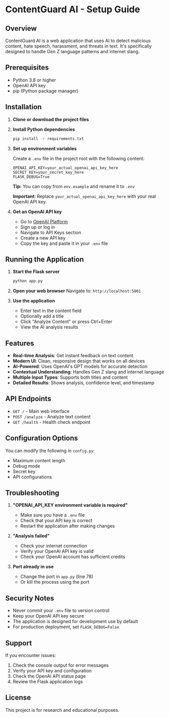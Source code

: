 # ContentGuard AI - Setup Guide

## Overview
ContentGuard AI is a web application that uses AI to detect malicious content, hate speech, harassment, and threats in text. It's specifically designed to handle Gen Z language patterns and internet slang.

## Prerequisites
- Python 3.8 or higher
- OpenAI API key
- pip (Python package manager)

## Installation

1. **Clone or download the project files**

2. **Install Python dependencies**
   ```bash
   pip install -r requirements.txt
   ```

3. **Set up environment variables**
   
   Create a `.env` file in the project root with the following content:
   ```
   OPENAI_API_KEY=your_actual_openai_api_key_here
   SECRET_KEY=your_secret_key_here
   FLASK_DEBUG=True
   ```
   
   **Tip:** You can copy from `env.example` and rename it to `.env`
   
   **Important**: Replace `your_actual_openai_api_key_here` with your real OpenAI API key.

4. **Get an OpenAI API key**
   - Go to [OpenAI Platform](https://platform.openai.com/)
   - Sign up or log in
   - Navigate to API Keys section
   - Create a new API key
   - Copy the key and paste it in your `.env` file

## Running the Application

1. **Start the Flask server**
   ```bash
   python app.py
   ```

2. **Open your web browser**
   Navigate to: `http://localhost:5001`

3. **Use the application**
   - Enter text in the content field
   - Optionally add a title
   - Click "Analyze Content" or press Ctrl+Enter
   - View the AI analysis results

## Features

- **Real-time Analysis**: Get instant feedback on text content
- **Modern UI**: Clean, responsive design that works on all devices
- **AI-Powered**: Uses OpenAI's GPT models for accurate detection
- **Contextual Understanding**: Handles Gen Z slang and internet language
- **Multiple Input Types**: Supports both titles and content
- **Detailed Results**: Shows analysis, confidence level, and timestamp

## API Endpoints

- `GET /` - Main web interface
- `POST /analyze` - Analyze text content
- `GET /health` - Health check endpoint

## Configuration Options

You can modify the following in `config.py`:
- Maximum content length
- Debug mode
- Secret key
- API configurations

## Troubleshooting

1. **"OPENAI_API_KEY environment variable is required"**
   - Make sure you have a `.env` file
   - Check that your API key is correct
   - Restart the application after making changes

2. **"Analysis failed"**
   - Check your internet connection
   - Verify your OpenAI API key is valid
   - Check your OpenAI account has sufficient credits

3. **Port already in use**
   - Change the port in `app.py` (line 78)
   - Or kill the process using the port

## Security Notes

- Never commit your `.env` file to version control
- Keep your OpenAI API key secure
- The application is designed for development use by default
- For production deployment, set `FLASK_DEBUG=False`

## Support

If you encounter issues:
1. Check the console output for error messages
2. Verify your API key and configuration
3. Check the OpenAI API status page
4. Review the Flask application logs

## License

This project is for research and educational purposes.
